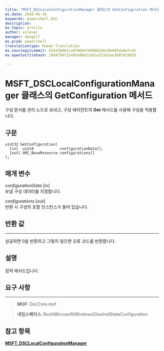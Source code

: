 ```yaml
---
title: "MSFT_DSCLocalConfigurationManager 클래스의 GetConfiguration 메서드"
ms.date: 2016-05-16
keywords: powershell,DSC
description: 
ms.topic: article
author: eslesar
manager: dongill
ms.prod: powershell
translationtype: Human Translation
ms.sourcegitcommit: 919438862ca9786447b690d2db10e905da0a7c42
ms.openlocfilehash: 19d4790f22491e0bb11de1e315d1ee3b07929d55

---
```


# MSFT_DSCLocalConfigurationManager 클래스의 GetConfiguration 메서드

구성 문서를 관리 노드로 보내고, 구성 에이전트의 **Get** 메서드를 사용해 구성을 적용합니다.

구문
------

```mof
uint32 GetConfiguration(
  [in]  uint8            configurationData[],
  [out] OMI_BaseResource configurations[]
);
```

매개 변수
----------

*configurationData* \[in\]  
보낼 구성 데이터를 지정합니다.

*configurations* \[out\]  
반환 시 구성의 포함 인스턴스가 들어 있습니다.

## 반환 값
------------

성공하면 0을 반환하고 그렇지 않으면 오류 코드를 반환합니다.

## 설명

정적 메서드입니다.

## 요구 사항
------------
>**MOF:** DscCore.mof

>**네임스페이스**: Root\Microsoft\Windows\DesiredStateConfiguration


## 참고 항목


[**MSFT_DSCLocalConfigurationManager**](msft-dsclocalconfigurationmanager.md)
 

 






<!--HONumber=Jun16_HO4-->


